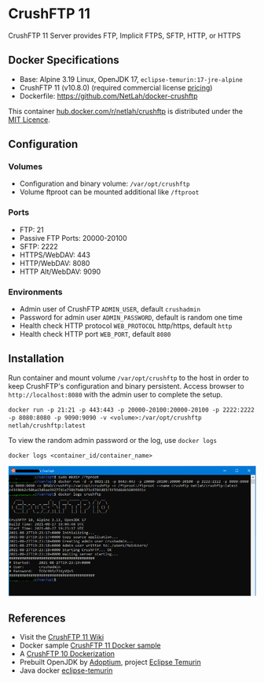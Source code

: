 # CrushFTP 11

CrushFTP 11 Server provides FTP, Implicit FTPS, SFTP, HTTP, or HTTPS

## Docker Specifications

- Base: Alpine 3.19 Linux, OpenJDK 17, `eclipse-temurin:17-jre-alpine`
- CrushFTP 11 (v10.8.0) (required commercial license [pricing](https://www.crushftp.com/pricing.html))
- Dockerfile: https://github.com/NetLah/docker-crushftp

This container [hub.docker.com/r/netlah/crushftp](https://hub.docker.com/r/netlah/crushftp) is distributed under the [MIT Licence](LICENSE).

## Configuration

### Volumes

- Configuration and binary volume: `/var/opt/crushftp`
- Volume ftproot can be mounted additional like `/ftproot`

### Ports

- FTP: 21
- Passive FTP Ports: 20000-20100
- SFTP: 2222
- HTTPS/WebDAV: 443
- HTTP/WebDAV: 8080
- HTTP Alt/WebDAV: 9090

### Environments

- Admin user of CrushFTP `ADMIN_USER`, default `crushadmin`
- Password for admin user `ADMIN_PASSWORD`, default is random one time
- Health check HTTP protocol `WEB_PROTOCOL` http/https, default `http`
- Health check HTTP port `WEB_PORT`, default `8080`

## Installation

Run container and mount volume `/var/opt/crushftp` to the host in order to keep CrushFTP's configuration and binary persistent. Access browser to `http://localhost:8080` with the admin user to complete the setup.

```
docker run -p 21:21 -p 443:443 -p 20000-20100:20000-20100 -p 2222:2222 -p 8080:8080 -p 9090:9090 -v <volume>:/var/opt/crushftp netlah/crushftp:latest
```

To view the random admin password or the log, use `docker logs`

```
docker logs <container_id/container_name>
```

![crushftp10-container-startup](https://raw.githubusercontent.com/NetLah/docker-crushftp/main/docs/crushftp10-container-startup.png)

## References

- Visit the [CrushFTP 11 Wiki](https://www.crushftp.com/crush11wiki/)
- Docker sample [CrushFTP 11 Docker sample](https://www.crushftp.com/crush11wiki/Wiki.jsp?page=Docker)
- A [CrushFTP 10 Dockerization](https://github.com/MarkusMcNugen/docker-CrushFTP)
- Prebuilt OpenJDK by [Adoptium](https://adoptium.net/), project [Eclipse Temurin](https://adoptium.net/temurin/)
- Java docker [eclipse-temurin](https://hub.docker.com/_/eclipse-temurin)
